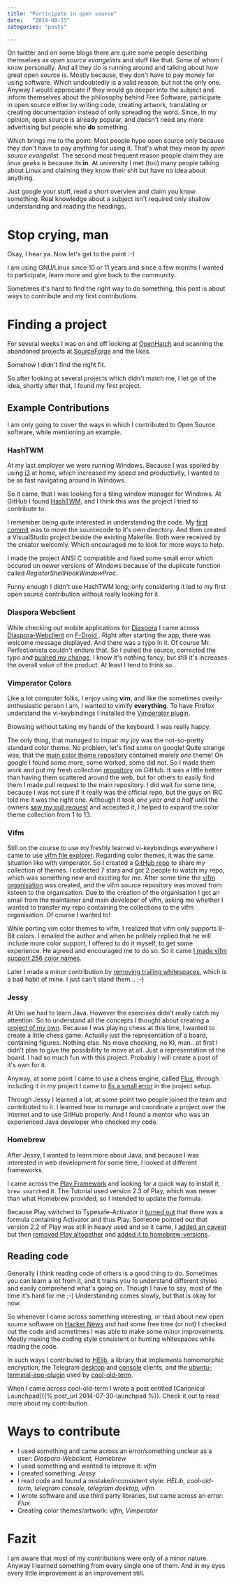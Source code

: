 ```yaml
---
title: "Participate in open source"
date:   "2014-08-15"
categories: "posts"

---
```


On twitter and on some blogs there are quite some people describing themselves as *open source evangelists* and stuff like that. Some of whom I know personally. And all they do is running around and talking about how great open source is. Mostly because, they don't have to pay money for using software. Which undoubtedly is a valid reason, but not the only one. Anyway I would appreciate if they would go deeper into the subject and inform themselves about the philosophy behind Free Software, participate in open source either by writing code, creating artwork, translating or creating documentation instead of only spreading the word. Since, In my opinion, open source is already popular, and doesn't need any more advertising but people who **do** something.

Which brings me to the point: Most people hype open source only because they don't have to pay anything for using it. That's what they mean by *open source evangelist*. The second most frequent reason people claim they are *linux geeks* is because its **in**. At university I met (too) many people talking about Linux and claiming they know their shit but have no idea about anything.

Just google your stuff, read a short overview and claim you know something. Real knowledge about a subject isn't required only shallow understanding and reading the headings.

# Stop crying, man #
Okay, I hear ya.
Now let's get to the point :-)

I am using GNU/Linux since 10 or 11 years and since a few months I wanted to participate, learn more and give back to the community.

Sometimes it's hard to find the right way to do something, this post is about ways to contribute and my first contributions.

# Finding a project #
For several weeks I was on and off looking at [OpenHatch](http://openhatch.org/search/) and scanning the abandoned projects at [SourceForge](http://sourceforge.net/) and the likes.

Somehow I didn't find the right fit.

So after looking at several projects which didn't match me, I let go of the idea, shortly after that, I found my first project.

## Example Contributions ##
I am only going to cover the ways in which I contributed to Open Source software, while mentioning an example.

### HashTWM ###
At my last employer we were running Windows. Because I was spoiled by using [i3](http://i3wm.org/) at home, which increased my speed and productivity, I wanted to be as fast navigating around in Windows.

So it came, that I was looking for a tiling window manager for Windows.
At GitHub I found [HashTWM](https://github.com/ZaneA/HashTWM), and I think this was the project I tried to contribute to.

I remember being quite interested in understanding the code. My [first commit](https://github.com/ZaneA/HashTWM/commit/6f3af81cbe7964c4b01a3a8b6f059a5d3fdf294e) was to move the sourcecode to it's own directory. And then created a VisualStudio project beside the existing Makefile. Both were received by the creator welcomly. Which encouraged me to look for more ways to help.

I made the project ANSI C compatible and fixed some small error which occured on newer versions of Windows because of the duplicate function called *RegisterShellHookWindowProc*.

Funny enough I didn't use HashTWM long; only considering it led to my first open source contribution without really looking for it.

### Diaspora Webclient ###
While checking out mobile applications for [Diaspora](https://diasporafoundation.org/) I came across [Diaspora-Webclient](https://github.com/voidcode/Diaspora-Webclient) on [F-Droid ](https://f-droid.org/repository/browse/?fdid=com.voidcode.diasporawebclient). Right after starting the app, there was welcome message displayed. And there was a typo in it. Of course Mr. Perfectionista couldn't endure that. So I pulled the source, corrected the typo and [pushed my change](https://github.com/voidcode/Diaspora-Webclient/commit/1bd1175a9bfd6c0d8d63ed7960db92b5f9f3c984). I know it's nothing fancy, but still it's increases the overall value of the product. At least I tend to think so..

### Vimperator Colors ###
Like a lot computer folks, I enjoy using **vim**, and like the sometimes overly-enthusiastic person I am, I wanted to vimify **everything**. To have Firefox understand the vi-keybindings I installed the [Vimperator plugin](https://addons.mozilla.org/de/firefox/addon/vimperator/).

Browsing without taking my hands of the keyboard. I was really happy.

The only thing, that managed to impair my joy was the not-so-pretty standard color theme. No problem, let's find some on google!
Quite strange was, that the [main color theme repository](https://github.com/vimpr/vimperator-colors) contained merely *one* theme! On google I found some more, some worked, some did not. So I made them work and put my fresh collection [repository](https://github.com/jubalh/vimperator-colors) on GitHub. It was a little better than having them scattered around the web, but for others to easily find them I made pull request to the main repository. I did wait for some time, because I was not sure if it really was the official repo, but the guys on IRC told me it was the right one.
Although it took *one year and a half* until the owners [saw my pull request](https://github.com/vimpr/vimperator-colors/pull/1) and accepted it, I helped to expand the color theme collection from 1 to 13.

### Vifm ###
Still on the course to use my freshly learned vi-keybindings everywhere I came to use [vifm file explorer](http://vifm.info/).
Regarding color themes, it was the same situation like with vimperator. So I created a [GitHub repo](https://github.com/vifm/vifm-colors) to share my collection of themes. I collected 7 stars and got 2 people to watch my repo, which was something new and exciting for me. After some time the [vifm organisation](https://github.com/vifm) was created, and the vifm source repository was moved from ksteen to the organisation. Due to the creation of the organisation I got an email from the maintainer and main developer of vifm, asking me whether I wanted to transfer my repo containing the collections to the vifm organisation. Of course I wanted to!

While porting vim color themes to vifm, I realized that vifm only supports 8-Bit colors.
I emailed the author and when he politely replied that he will include more color support, I offered to do it myself, to get some experience. He agreed and encouraged me to do so. So it came [I made vifm support 256 color names](https://github.com/vifm/vifm/pull/43/commits).

Later I made a minor contribution by [removing trailing whitespaces](https://github.com/vifm/vifm/pull/46), which is a bad habit of mine. I just can't stand them... ;-)

### Jessy ###
At Uni we had to learn Java. However the exercises didn't really catch my attention. So to understand all the concepts I thought about creating a [project of my own](https://github.com/jubalh/jessy).
Because I was playing chess at this time, I wanted to create a little chess game. Actually just the representation of a board, containing figures. Nothing else. No move checking, no KI, man.. at first I didn't plan to give the possibillity to move at all. Just a representation of the board.
I had so much fun with this project. Probably I will create a post of it's own for it.

Anyway, at some point I came to use a chess engine, called [Flux](http://fluxchess.com/), through including it in my project I came to [fix a small error](https://github.com/fluxroot/flux/pull/79) in the project setup.

Through Jessy I learned a lot, at some point two people joined the team and contributed to it. I learned how to manage and coordinate a project over the internet and to use GitHub properly. And I found a mentor who was an experienced Java developer who checked my code.

### Homebrew ###
After Jessy, I wanted to learn more about Java, and because I was interested in web development for some time, I looked at different frameworks.

I came across the [Play Framework](https://www.playframework.com/) and looking for a quick way to install it, `brew search`ed it.
The Tutorial used version 2.3 of Play, which was newer than what Homebrew provided, so I intended to update the formula.

Because Play switched to Typesafe-Activator it [turned out](https://github.com/Homebrew/homebrew/pull/30262) that there was a formula containing Activator and thus Play.
Someone pointed out that version 2.2 of Play was still in heavy used and so it came, I [added an caveat](https://github.com/jubalh/homebrew/commit/67f8919f11b0e7ca5b8987876aa750ceabdf2d4f) but then [removed Play altogether](https://github.com/jubalh/homebrew/commit/19413541411e58759faadde24138c789d80ee944) and [added it to homebrew-versions](https://github.com/Homebrew/homebrew-versions/pull/462).

## Reading code ##
Generally I think reading code of others is a good thing to do. Sometimes you can learn a lot from it, and it trains you to understand different styles and easily comprehend what's going on. Though I have to say, most of the time it's hard for me ;-) Understanding comes slowly, but that is okay for now.

So whenever I came across something interesting, or read about new open source software on [Hacker News](https://news.ycombinator.com/) and had some free time (or not) I checked out the code and sometimes I was able to make some minor improvements. Mostly making the coding style consistent or hunting whitespaces while reading the code.

In such ways I contributed to [HElib](https://github.com/shaih/HElib), a library that implements homomorphic encryption, the Telegram [desktop](https://github.com/telegramdesktop/tdesktop) and [console](https://github.com/vysheng/tg) clients, and the [ubuntu-terminal-app-plugin](https://code.launchpad.net/~ubuntu-terminal-dev/ubuntu-terminal-app/plugin) used by [cool-old-term](https://github.com/Swordifish90/cool-old-term).

When I came across cool-old-term I wrote a post entitled [Canonical Launchpad]({% post_url 2014-07-30-launchpad %}). Check it out to read more about my contribution.

# Ways to contribute #
- I used something and came across an error/something unclear as a user: *Diaspora-Webclient, Homebrew*
- I used something and wanted to improve it: *vifm*
- I created something: *Jessy*
- I read code and found a mistake/inconsistent style: *HELib, cool-old-term, telegram console, telegram desktop, vifm*
- I wrote software and use third party libraries, but came across an error: *Flux*
- Creating color themes/artwork: *vifm, Vimperator*

# Fazit #
I am aware that most of my contributions were only of a minor nature. Anyway I learned something from every single one of them. And in my eyes every little improvement is an improvement still.
